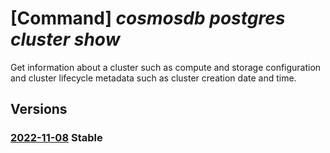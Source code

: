 # [Command] _cosmosdb postgres cluster show_

Get information about a cluster such as compute and storage configuration and cluster lifecycle metadata such as cluster creation date and time.

## Versions

### [2022-11-08](/Resources/mgmt-plane/L3N1YnNjcmlwdGlvbnMve30vcmVzb3VyY2Vncm91cHMve30vcHJvdmlkZXJzL21pY3Jvc29mdC5kYmZvcnBvc3RncmVzcWwvc2VydmVyZ3JvdXBzdjIve30=/2022-11-08.xml) **Stable**

<!-- mgmt-plane /subscriptions/{}/resourcegroups/{}/providers/microsoft.dbforpostgresql/servergroupsv2/{} 2022-11-08 -->
